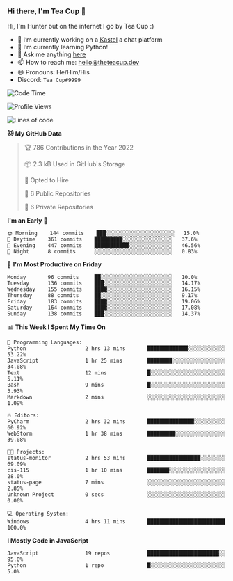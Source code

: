 ### Hi there, I'm Tea Cup 👋 

Hi, I'm Hunter but on the internet I go by Tea Cup :)

- 🔭 I’m currently working on a [Kastel](https://github.com/Kastelll) a chat platform
- 🌱 I’m currently learning Python!
- 💬 Ask me anything [here](https://github.com/TheTeaCup/TheTeaCup/issues)
- 📫 How to reach me: [hello@theteacup.dev](mailto:hello@theteacup.dev)
- 😄 Pronouns: He/Him/His
- Discord: `Tea Cup#9999`

<!--START_SECTION:waka-->
![Code Time](http://img.shields.io/badge/Code%20Time-208%20hrs%2055%20mins-blue)

![Profile Views](http://img.shields.io/badge/Profile%20Views-5-blue)

![Lines of code](https://img.shields.io/badge/From%20Hello%20World%20I%27ve%20Written-69%20Thousand%20lines%20of%20code-blue)

**🐱 My GitHub Data** 

> 🏆 786 Contributions in the Year 2022
 > 
> 📦 2.3 kB Used in GitHub's Storage 
 > 
> 💼 Opted to Hire
 > 
> 📜 6 Public Repositories 
 > 
> 🔑 6 Private Repositories  
 > 
**I'm an Early 🐤** 

```text
🌞 Morning    144 commits    ███░░░░░░░░░░░░░░░░░░░░░░   15.0% 
🌆 Daytime    361 commits    █████████░░░░░░░░░░░░░░░░   37.6% 
🌃 Evening    447 commits    ███████████░░░░░░░░░░░░░░   46.56% 
🌙 Night      8 commits      ░░░░░░░░░░░░░░░░░░░░░░░░░   0.83%

```
📅 **I'm Most Productive on Friday** 

```text
Monday       96 commits     ██░░░░░░░░░░░░░░░░░░░░░░░   10.0% 
Tuesday      136 commits    ███░░░░░░░░░░░░░░░░░░░░░░   14.17% 
Wednesday    155 commits    ████░░░░░░░░░░░░░░░░░░░░░   16.15% 
Thursday     88 commits     ██░░░░░░░░░░░░░░░░░░░░░░░   9.17% 
Friday       183 commits    ████░░░░░░░░░░░░░░░░░░░░░   19.06% 
Saturday     164 commits    ████░░░░░░░░░░░░░░░░░░░░░   17.08% 
Sunday       138 commits    ███░░░░░░░░░░░░░░░░░░░░░░   14.37%

```


📊 **This Week I Spent My Time On** 

```text
💬 Programming Languages: 
Python                   2 hrs 13 mins       █████████████░░░░░░░░░░░░   53.22% 
JavaScript               1 hr 25 mins        ████████░░░░░░░░░░░░░░░░░   34.08% 
Text                     12 mins             █░░░░░░░░░░░░░░░░░░░░░░░░   5.11% 
Bash                     9 mins              █░░░░░░░░░░░░░░░░░░░░░░░░   3.93% 
Markdown                 2 mins              ░░░░░░░░░░░░░░░░░░░░░░░░░   1.09%

🔥 Editors: 
PyCharm                  2 hrs 32 mins       ███████████████░░░░░░░░░░   60.92% 
WebStorm                 1 hr 38 mins        █████████░░░░░░░░░░░░░░░░   39.08%

🐱‍💻 Projects: 
status-monitor           2 hrs 53 mins       █████████████████░░░░░░░░   69.09% 
cis-115                  1 hr 10 mins        ███████░░░░░░░░░░░░░░░░░░   28.0% 
status-page              7 mins              ░░░░░░░░░░░░░░░░░░░░░░░░░   2.85% 
Unknown Project          0 secs              ░░░░░░░░░░░░░░░░░░░░░░░░░   0.06%

💻 Operating System: 
Windows                  4 hrs 11 mins       █████████████████████████   100.0%

```

**I Mostly Code in JavaScript** 

```text
JavaScript               19 repos            ███████████████████████░░   95.0% 
Python                   1 repo              █░░░░░░░░░░░░░░░░░░░░░░░░   5.0%

```



<!--END_SECTION:waka-->

